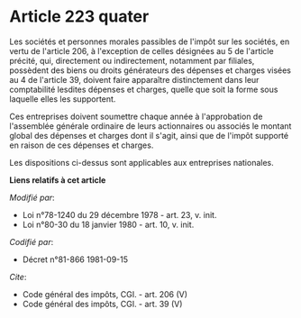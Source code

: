 # Article 223 quater

Les sociétés et personnes morales passibles de l'impôt sur les sociétés, en vertu de l'article 206, à l'exception de celles
désignées au 5 de l'article précité, qui, directement ou indirectement, notamment par filiales, possèdent des biens ou droits
générateurs des dépenses et charges visées au 4 de l'article 39, doivent faire apparaître distinctement dans leur
comptabilité lesdites dépenses et charges, quelle que soit la forme sous laquelle elles les supportent. 

Ces entreprises doivent soumettre chaque année à l'approbation de l'assemblée générale ordinaire de leurs actionnaires ou
associés le montant global des dépenses et charges dont il s'agit, ainsi que de l'impôt supporté en raison de ces dépenses et
charges. 

Les dispositions ci-dessus sont applicables aux entreprises nationales.

**Liens relatifs à cet article**

_Modifié par_:

  - Loi n°78-1240 du 29 décembre 1978 - art. 23, v. init.
  - Loi n°80-30 du 18 janvier 1980 - art. 10, v. init.

_Codifié par_:

  - Décret n°81-866 1981-09-15

_Cite_:

  - Code général des impôts, CGI. - art. 206 (V)
  - Code général des impôts, CGI. - art. 39 (V)
